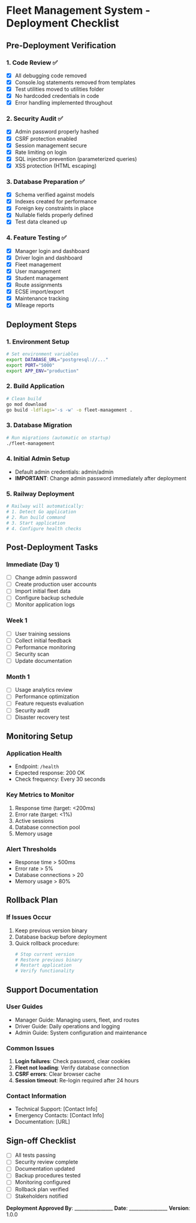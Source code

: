 # Fleet Management System - Deployment Checklist

## Pre-Deployment Verification

### 1. Code Review ✅
- [x] All debugging code removed
- [x] Console.log statements removed from templates
- [x] Test utilities moved to utilities folder
- [x] No hardcoded credentials in code
- [x] Error handling implemented throughout

### 2. Security Audit ✅
- [x] Admin password properly hashed
- [x] CSRF protection enabled
- [x] Session management secure
- [x] Rate limiting on login
- [x] SQL injection prevention (parameterized queries)
- [x] XSS protection (HTML escaping)

### 3. Database Preparation ✅
- [x] Schema verified against models
- [x] Indexes created for performance
- [x] Foreign key constraints in place
- [x] Nullable fields properly defined
- [x] Test data cleaned up

### 4. Feature Testing ✅
- [x] Manager login and dashboard
- [x] Driver login and dashboard
- [x] Fleet management
- [x] User management
- [x] Student management
- [x] Route assignments
- [x] ECSE import/export
- [x] Maintenance tracking
- [x] Mileage reports

## Deployment Steps

### 1. Environment Setup
```bash
# Set environment variables
export DATABASE_URL="postgresql://..."
export PORT="5000"
export APP_ENV="production"
```

### 2. Build Application
```bash
# Clean build
go mod download
go build -ldflags='-s -w' -o fleet-management .
```

### 3. Database Migration
```bash
# Run migrations (automatic on startup)
./fleet-management
```

### 4. Initial Admin Setup
- Default admin credentials: admin/admin
- **IMPORTANT**: Change admin password immediately after deployment

### 5. Railway Deployment
```bash
# Railway will automatically:
# 1. Detect Go application
# 2. Run build command
# 3. Start application
# 4. Configure health checks
```

## Post-Deployment Tasks

### Immediate (Day 1)
- [ ] Change admin password
- [ ] Create production user accounts
- [ ] Import initial fleet data
- [ ] Configure backup schedule
- [ ] Monitor application logs

### Week 1
- [ ] User training sessions
- [ ] Collect initial feedback
- [ ] Performance monitoring
- [ ] Security scan
- [ ] Update documentation

### Month 1
- [ ] Usage analytics review
- [ ] Performance optimization
- [ ] Feature requests evaluation
- [ ] Security audit
- [ ] Disaster recovery test

## Monitoring Setup

### Application Health
- Endpoint: `/health`
- Expected response: 200 OK
- Check frequency: Every 30 seconds

### Key Metrics to Monitor
1. Response time (target: <200ms)
2. Error rate (target: <1%)
3. Active sessions
4. Database connection pool
5. Memory usage

### Alert Thresholds
- Response time > 500ms
- Error rate > 5%
- Database connections > 20
- Memory usage > 80%

## Rollback Plan

### If Issues Occur
1. Keep previous version binary
2. Database backup before deployment
3. Quick rollback procedure:
   ```bash
   # Stop current version
   # Restore previous binary
   # Restart application
   # Verify functionality
   ```

## Support Documentation

### User Guides
- Manager Guide: Managing users, fleet, and routes
- Driver Guide: Daily operations and logging
- Admin Guide: System configuration and maintenance

### Common Issues
1. **Login failures**: Check password, clear cookies
2. **Fleet not loading**: Verify database connection
3. **CSRF errors**: Clear browser cache
4. **Session timeout**: Re-login required after 24 hours

### Contact Information
- Technical Support: [Contact Info]
- Emergency Contacts: [Contact Info]
- Documentation: [URL]

## Sign-off Checklist

- [ ] All tests passing
- [ ] Security review complete
- [ ] Documentation updated
- [ ] Backup procedures tested
- [ ] Monitoring configured
- [ ] Rollback plan verified
- [ ] Stakeholders notified

**Deployment Approved By**: ________________
**Date**: ________________
**Version**: 1.0.0
